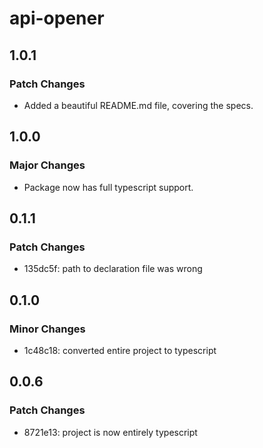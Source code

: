 # api-opener

## 1.0.1

### Patch Changes

- Added a beautiful README.md file, covering the specs.

## 1.0.0

### Major Changes

- Package now has full typescript support.

## 0.1.1

### Patch Changes

- 135dc5f: path to declaration file was wrong

## 0.1.0

### Minor Changes

- 1c48c18: converted entire project to typescript

## 0.0.6

### Patch Changes

- 8721e13: project is now entirely typescript
